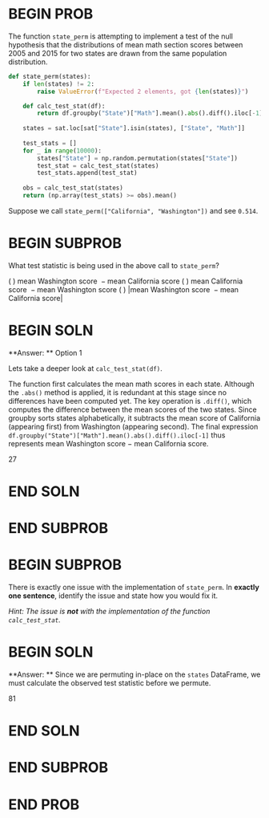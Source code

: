 # BEGIN PROB
The function `state_perm` is attempting to implement a test of the null hypothesis that the distributions of mean math section scores between 2005 and 2015 for two states are drawn from the same population distribution.

```py
def state_perm(states):
    if len(states) != 2:
        raise ValueError(f"Expected 2 elements, got {len(states)}")

    def calc_test_stat(df):
        return df.groupby("State")["Math"].mean().abs().diff().iloc[-1]
    
    states = sat.loc[sat["State"].isin(states), ["State", "Math"]]
    
    test_stats = []
    for _ in range(10000):
        states["State"] = np.random.permutation(states["State"])
        test_stat = calc_test_stat(states)
        test_stats.append(test_stat)
        
    obs = calc_test_stat(states)
    return (np.array(test_stats) >= obs).mean()
```

Suppose we call `state_perm(["California", "Washington"])` and see `0.514`.

# BEGIN SUBPROB
What test statistic is being used in the above call to `state_perm`?

( ) $\text{mean Washington score } - \text{mean California score}$
( ) $\text{mean California score } - \text{mean Washington score}$
( ) $\big|\text{mean Washington score } - \text{mean California score} \big|$
    
# BEGIN SOLN
**Answer: ** Option 1

Lets take a deeper look at `calc_test_stat(df)`. 

The function first calculates the mean math scores in each state. Although the `.abs()` method is applied, it is redundant at this stage since no differences have been computed yet. The key operation is `.diff()`, which computes the difference between the mean scores of the two states. Since groupby sorts states alphabetically, it subtracts the mean score of California (appearing first) from Washington (appearing second). The final expression `df.groupby("State")["Math"].mean().abs().diff().iloc[-1]` thus represents mean Washington score − mean California score.

<average>27</average>

# END SOLN

# END SUBPROB

# BEGIN SUBPROB
There is exactly one issue with the implementation of `state_perm`. In **exactly one sentence**, identify the issue and state how you would fix it.

*Hint: The issue is **not** with the implementation of the function `calc_test_stat`.*

# BEGIN SOLN

**Answer: ** Since we are permuting in-place on the `states` DataFrame, we must calculate the observed test statistic before we permute.

<average>81</average>

# END SOLN
    
# END SUBPROB

# END PROB